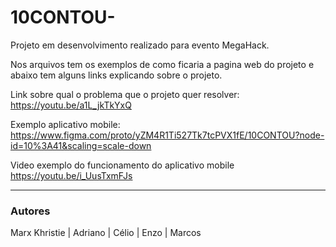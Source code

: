# 10CONTOU-
Projeto em desenvolvimento realizado para evento MegaHack.

Nos arquivos tem os exemplos de como ficaria a pagina web do projeto e abaixo tem alguns links explicando sobre o projeto.

Link sobre qual o problema que o projeto quer resolver: https://youtu.be/a1L_jkTkYxQ

Exemplo aplicativo mobile: https://www.figma.com/proto/yZM4R1Ti527Tk7tcPVX1fE/10CONTOU?node-id=10%3A41&scaling=scale-down

Video exemplo do funcionamento do aplicativo mobile https://youtu.be/i_UusTxmFJs


<hr>

<h3>Autores</h3>
<p>Marx Khristie | Adriano | Célio | Enzo | Marcos </p>
